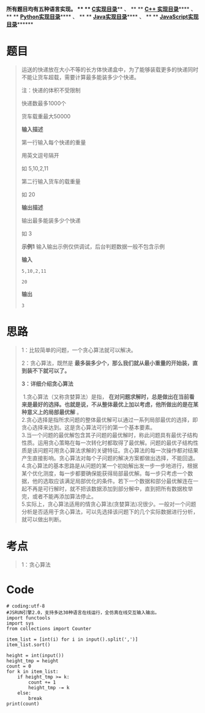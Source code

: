 **所有题目均有五种语言实现。 ** **
**[C实现目录](https://renjie.blog.csdn.net/article/details/129190260
"C实现目录")****** 、 ** ** **[C++
实现目录](https://blog.csdn.net/misayaaaaa/category_12036814.html "C++
实现目录")****** 、 ** **
**[Python实现目录](https://blog.csdn.net/misayaaaaa/category_12111005.html
"Python实现目录")****** 、 ** **
**[Java实现目录](https://blog.csdn.net/misayaaaaa/category_12111006.html
"Java实现目录")****** 、 ** **
**[JavaScript实现目录](https://blog.csdn.net/misayaaaaa/category_12199270.html
"JavaScript实现目录")********

# 题目

> 运送的快递放在大小不等的长方体快递盒中，为了能够装载更多的快递同时不能让货车超载，需要计算最多能装多少个快递。
>
> 注：快递的体积不受限制
>
> 快递数最多1000个
>
> 货车载重最大50000
>
> **输入描述**
>
> 第一行输入每个快递的重量
>
> 用英文逗号隔开
>
> 如 5,10,2,11
>
> 第二行输入货车的载重量
>
> 如 20
>
> **输出描述**
>
> 输出最多能装多少个快递
>
> 如 3
>
> **示例1** 输入输出示例仅供调试，后台判题数据一般不包含示例
>
> **输入**
>
> `5,10,2,11`
>
> `20`
>
> **输出**
>
> `3`

# 思路

> 1：比较简单的问题，一个贪心算法就可以解决。
>
> 2：贪心算法，既然是 **最多装多少个，那么我们就从最小重量的开始装，直到装不下就可以了。**
>
> **3：详细介绍贪心算法**
>
> **​** 1.贪心算法（又称贪婪算法）是指，
> **在对问题求解时，总是做出在当前看来是最好的选择。也就是说，不从整体最优上加以考虑，他所做出的是在某种意义上的局部最优解** 。  
>  ​ 2.贪心选择是指所求问题的整体最优解可以通过一系列局部最优的选择，即贪心选择来达到。这是贪心算法可行的第一个基本要素。  
>  ​
> 3.当一个问题的最优解包含其子问题的最优解时，称此问题具有最优子结构性质。运用贪心策略在每一次转化时都取得了最优解。问题的最优子结构性质是该问题可用贪心算法求解的关键特征。贪心算法的每一次操作都对结果产生直接影响。贪心算法对每个子问题的解决方案都做出选择，不能回退。  
>  ​
> 4.贪心算法的基本思路是从问题的某一个初始解出发一步一步地进行，根据某个优化测度，每一步都要确保能获得局部最优解。每一步只考虑一个数据，他的选取应该满足局部优化的条件。若下一个数据和部分最优解连在一起不再是可行解时，就不把该数据添加到部分解中，直到把所有数据枚举完，或者不能再添加算法停止。  
>  ​
> 5.实际上，贪心算法适用的情贪心算法(贪婪算法)况很少。一般对一个问题分析是否适用于贪心算法，可以先选择该问题下的几个实际数据进行分析，就可以做出判断。

# 考点

> 1：贪心算法

# Code

    
    
    # coding:utf-8
    #JSRUN引擎2.0，支持多达30种语言在线运行，全仿真在线交互输入输出。 
    import functools
    import sys
    from collections import Counter
    
    item_list = [int(i) for i in input().split(',')]
    item_list.sort()
    
    height = int(input())
    height_tmp = height
    count = 0
    for k in item_list:
        if height_tmp >= k:
            count += 1
            height_tmp -= k
        else:
            break
    print(count)
    
    

